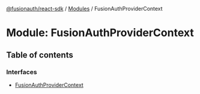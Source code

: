 [@fusionauth/react-sdk](../README.md) / [Modules](../modules.md) / FusionAuthProviderContext

# Module: FusionAuthProviderContext

## Table of contents

### Interfaces

- [FusionAuthProviderContext](../interfaces/FusionAuthProviderContext.FusionAuthProviderContext.md)
